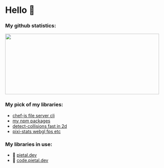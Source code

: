 # Hello 👋

### My github statistics:

<img src="https://github-readme-stats.vercel.app/api?username=Prozi" width=495 height=195 />

### My pick of my libraries:

- [chef-js file server cli](https://github.com/chef-js)
- [my npm packages](https://www.npmjs.com/~pietal.dev)
- [detect-collisions fast in 2d](https://github.com/Prozi/detect-collisions)
- [pixi-stats webgl fps etc](https://github.com/Prozi/pixi-stats)

### My libraries in use:

- 🚀 [pietal.dev](https://pietal.dev)
- 🚀 [code.pietal.dev](https://code.pietal.dev)
